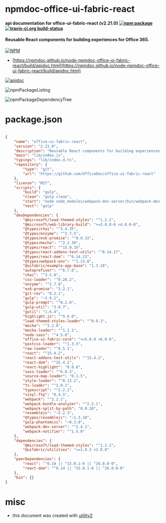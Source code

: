 # npmdoc-office-ui-fabric-react

#### api documentation for  office-ui-fabric-react (v2.21.0)  [![npm package](https://img.shields.io/npm/v/npmdoc-office-ui-fabric-react.svg?style=flat-square)](https://www.npmjs.org/package/npmdoc-office-ui-fabric-react) [![travis-ci.org build-status](https://api.travis-ci.org/npmdoc/node-npmdoc-office-ui-fabric-react.svg)](https://travis-ci.org/npmdoc/node-npmdoc-office-ui-fabric-react)

#### Reusable React components for building experiences for Office 365.

[![NPM](https://nodei.co/npm/office-ui-fabric-react.png?downloads=true&downloadRank=true&stars=true)](https://www.npmjs.com/package/office-ui-fabric-react)

- [https://npmdoc.github.io/node-npmdoc-office-ui-fabric-react/build/apidoc.html](https://npmdoc.github.io/node-npmdoc-office-ui-fabric-react/build/apidoc.html)

[![apidoc](https://npmdoc.github.io/node-npmdoc-office-ui-fabric-react/build/screenCapture.buildCi.browser.%252Ftmp%252Fbuild%252Fapidoc.html.png)](https://npmdoc.github.io/node-npmdoc-office-ui-fabric-react/build/apidoc.html)

![npmPackageListing](https://npmdoc.github.io/node-npmdoc-office-ui-fabric-react/build/screenCapture.npmPackageListing.svg)

![npmPackageDependencyTree](https://npmdoc.github.io/node-npmdoc-office-ui-fabric-react/build/screenCapture.npmPackageDependencyTree.svg)



# package.json

```json

{
    "name": "office-ui-fabric-react",
    "version": "2.21.0",
    "description": "Reusable React components for building experiences for Office 365.",
    "main": "lib/index.js",
    "typings": "lib/index.d.ts",
    "repository": {
        "type": "git",
        "url": "https://github.com/OfficeDev/office-ui-fabric-react"
    },
    "license": "MIT",
    "scripts": {
        "build": "gulp",
        "clean": "gulp clean",
        "start": "node node_modules/webpack-dev-server/bin/webpack-dev-server.js --config webpack.serve.config.js --open",
        "test": "gulp"
    },
    "devDependencies": {
        "@microsoft/load-themed-styles": "^1.2.2",
        "@microsoft/web-library-build": ">=3.0.0-0 <4.0.0-0",
        "@types/chai": "^3.4.35",
        "@types/enzyme": "^2.7.5",
        "@types/es6-promise": "^0.0.32",
        "@types/mocha": "^2.2.39",
        "@types/react": "^15.0.16",
        "@types/react-addons-test-utils": "^0.14.17",
        "@types/react-dom": "^0.14.23",
        "@types/webpack-env": "^1.13.0",
        "@uifabric/example-app-base": "1.3.10",
        "autoprefixer": "^6.7.6",
        "chai": "^3.5.0",
        "css-loader": "^0.26.2",
        "enzyme": "^2.7.0",
        "es6-promise": "3.2.1",
        "git-rev": "0.2.1",
        "gulp": "~3.9.1",
        "gulp-prompt": "^0.2.0",
        "gulp-util": "3.0.7",
        "gutil": "1.6.4",
        "highlight.js": "^9.6.0",
        "load-themed-styles-loader": "^0.0.3",
        "mocha": "^3.2.0",
        "mocha-loader": "^1.1.1",
        "node-sass": "^4.5.0",
        "office-ui-fabric-core": ">=5.0.0 <6.0.0",
        "postcss-loader": "^1.3.3",
        "raw-loader": "^0.5.1",
        "react": "^15.4.2",
        "react-addons-test-utils": "^15.4.2",
        "react-dom": "^15.4.2",
        "react-highlight": "0.8.0",
        "sass-loader": "^6.0.3",
        "source-map-loader": "0.1.5",
        "style-loader": "^0.13.2",
        "ts-loader": "^2.0.1",
        "typescript": "^2.2.2",
        "vinyl-ftp": "0.4.5",
        "webpack": "^2.2.1",
        "webpack-bundle-analyzer": "^2.2.1",
        "webpack-split-by-path": "0.0.10",
        "resemblejs": "~2.2.3",
        "@types/resemblejs": "~1.3.28",
        "gulp-phantomcss": "~0.3.0",
        "webpack-dev-server": "^2.4.1",
        "webpack-notifier": "^1.5.0"
    },
    "dependencies": {
        "@microsoft/load-themed-styles": "^1.2.2",
        "@uifabric/utilities": ">=1.8.3 <2.0.0"
    },
    "peerDependencies": {
        "react": "^0.14 || ^15.0.1-0 || ^16.0.0-0",
        "react-dom": "^0.14 || ^15.0.1-0 || ^16.0.0-0"
    },
    "bin": {}
}
```



# misc
- this document was created with [utility2](https://github.com/kaizhu256/node-utility2)
